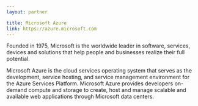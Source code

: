 ```yaml
---
layout: partner

title: Microsoft Azure
link: https://azure.microsoft.com
---
```


Founded in 1975, Microsoft is the worldwide leader in software, services, devices and solutions that help people and businesses realize their full potential.

Microsoft Azure is the cloud services operating system that serves as the development, service hosting, and service management environment for the Azure Services Platform. Microsoft Azure provides developers on-demand compute and storage to create, host and manage scalable and available web applications through Microsoft data centers.
